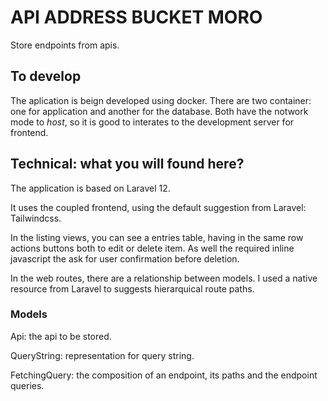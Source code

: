 # API ADDRESS BUCKET MORO

Store endpoints from apis.

## To develop

The aplication is beign developed using docker. There are two container: one for application and another for the database. Both have the notwork mode to *host*, so it is good to interates to the development server for frontend.

## Technical: what you will found here?

The application is based on Laravel 12.

It uses the coupled frontend, using the default suggestion from Laravel: Tailwindcss.

In the listing views, you can see a entries table, having in the same row actions buttons both to edit or delete item. As well the required inline javascript the ask for user confirmation before deletion.

In the web routes, there are a relationship between models. I used a native resource from Laravel to suggests hierarquical route paths.

### Models

Api: the api to be stored.

QueryString: representation for query string.

FetchingQuery: the composition of an endpoint, its paths and the endpoint queries.
